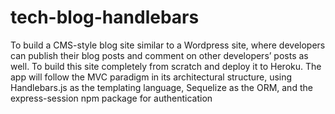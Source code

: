 # tech-blog-handlebars
To build a CMS-style blog site similar to a Wordpress site, where developers can publish their blog posts and comment on other developers’ posts as well. To build this site completely from scratch and deploy it to Heroku. The app will follow the MVC paradigm in its architectural structure, using Handlebars.js as the templating language, Sequelize as the ORM, and the express-session npm package for authentication
